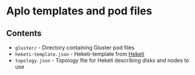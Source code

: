 # Aplo templates and pod files

## Contents

* `gluster/` - Directory containing Gluster pod files
* `heketi-template.json` - Heketi-template from [Heketi](https://github.com/heketi/heketi/blob/master/extras/openshift/template/heketi.json)
* `topology.json` - Topology file for Heketi describing disks and nodes to use
